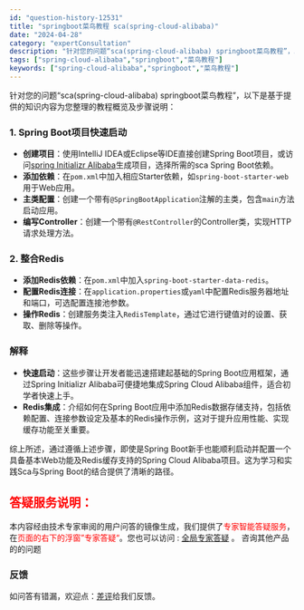 ```yaml
---
id: "question-history-12531"
title: "springboot菜鸟教程 sca(spring-cloud-alibaba)"
date: "2024-04-28"
category: "expertConsultation"
description: "针对您的问题“sca(spring-cloud-alibaba) springboot菜鸟教程”，以下是基于提供的知识内容为您整理的教程概览及步骤说明：### 1. Spring Boot项目快速启动- **创建项目**：使用IntelliJ IDEA或Eclipse等IDE直接创建Spring B"
tags: ["spring-cloud-alibaba","springboot","菜鸟教程"]
keywords: ["spring-cloud-alibaba","springboot","菜鸟教程"]
---
```


针对您的问题“sca(spring-cloud-alibaba) springboot菜鸟教程”，以下是基于提供的知识内容为您整理的教程概览及步骤说明：

### 1. Spring Boot项目快速启动
- **创建项目**：使用IntelliJ IDEA或Eclipse等IDE直接创建Spring Boot项目，或访问[spring Initializr Alibaba](https://start.aliyun.com)生成项目，选择所需的sca Spring Boot依赖。
- **添加依赖**：在`pom.xml`中加入相应Starter依赖，如`spring-boot-starter-web`用于Web应用。
- **主类配置**：创建一个带有`@SpringBootApplication`注解的主类，包含`main`方法启动应用。
- **编写Controller**：创建一个带有`@RestController`的Controller类，实现HTTP请求处理方法。

### 2. 整合Redis
- **添加Redis依赖**：在`pom.xml`中加入`spring-boot-starter-data-redis`。
- **配置Redis连接**：在`application.properties`或`yaml`中配置Redis服务器地址和端口，可选配置连接池参数。
- **操作Redis**：创建服务类注入`RedisTemplate`，通过它进行键值对的设置、获取、删除等操作。

### 解释
- **快速启动**：这些步骤让开发者能迅速搭建起基础的Spring Boot应用框架，通过Spring Initializr Alibaba可便捷地集成Spring Cloud Alibaba组件，适合初学者快速上手。
- **Redis集成**：介绍如何在Spring Boot应用中添加Redis数据存储支持，包括依赖配置、连接参数设定及基本的Redis操作示例，这对于提升应用性能、实现缓存功能至关重要。

综上所述，通过遵循上述步骤，即使是Spring Boot新手也能顺利启动并配置一个具备基本Web功能及Redis缓存支持的Spring Cloud Alibaba项目。这为学习和实践Sca与Spring Boot的结合提供了清晰的路径。
## <font color="#FF0000">答疑服务说明：</font> 

本内容经由技术专家审阅的用户问答的镜像生成，我们提供了<font color="#FF0000">专家智能答疑服务</font>，在<font color="#FF0000">页面的右下的浮窗”专家答疑“</font>。您也可以访问 : [全局专家答疑](https://opensource.alibaba.com/chatBot) 。 咨询其他产品的的问题

### 反馈
如问答有错漏，欢迎点：[差评](https://ai.nacos.io/user/feedbackByEnhancerGradePOJOID?enhancerGradePOJOId=12624)给我们反馈。
